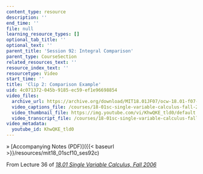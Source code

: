 ```yaml
---
content_type: resource
description: ''
end_time: ''
file: null
learning_resource_types: []
optional_tab_title: ''
optional_text: ''
parent_title: 'Session 92: Integral Comparison'
parent_type: CourseSection
related_resources_text: ''
resource_index_text: ''
resourcetype: Video
start_time: ''
title: 'Clip 2: Comparison Example'
uid: 4c071372-045b-9185-ec59-ef1e96698854
video_files:
  archive_url: https://archive.org/download/MIT18.01JF07/ocw-18.01-f07-lec36_300k.mp4
  video_captions_file: /courses/18-01sc-single-variable-calculus-fall-2010/0b01074fde2c5f7badc7c55d156b1c81_KhwQKE_tld0.vtt
  video_thumbnail_file: https://img.youtube.com/vi/KhwQKE_tld0/default.jpg
  video_transcript_file: /courses/18-01sc-single-variable-calculus-fall-2010/fa62423d40c23ee8c2b3624dd3a70f88_KhwQKE_tld0.pdf
video_metadata:
  youtube_id: KhwQKE_tld0
---
```


» [Accompanying Notes (PDF)]({{< baseurl >}}/resources/mit18_01scf10_ses92c)

From Lecture 36 of [_18.01 Single Variable Calculus, Fall 2006_](/courses/18-01-single-variable-calculus-fall-2006/pages/video-lectures)